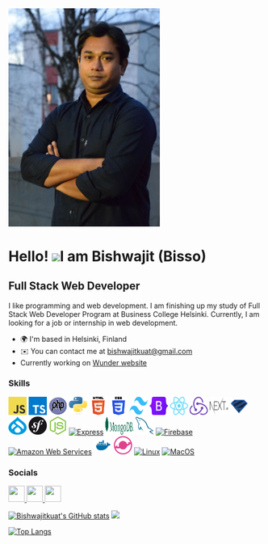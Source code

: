 <img src="resources/profile_picture.JPG" width="300" height="auto">

# Hello! ![](https://user-images.githubusercontent.com/18350557/176309783-0785949b-9127-417c-8b55-ab5a4333674e.gif)I am Bishwajit (Bisso)

## Full Stack Web Developer

I like programming and web development. I am finishing up my study of Full Stack Web Developer Program at Business College Helsinki. Currently, I am looking for a job or internship in web development.

- 🌍 I'm based in Helsinki, Finland
- ✉️ You can contact me at [bishwajitkuat@gmail.com](mailto:bishwajitkuat@gmail.com)
- Currently working on <a href="https://github.com/stacknatic/next-js-drupal" target="_blank">Wunder website</a>

### Skills

<p align="left">
<!-- javascript -->
<a href="https://developer.mozilla.org/en-US/docs/Web/JavaScript" target="_blank" rel="noreferrer"><img src="resources/skills_imgs/javaScript.svg" width="36" height="36" alt="JavaScript" /></a>
<!-- typescript -->
<a href="https://www.typescriptlang.org/" target="_blank" rel="noreferrer"><img src="resources/skills_imgs/typescript.svg" width="36" height="36" alt="TypeScript" /></a>
<!-- PHP -->
<a href="https://www.php.net/" target="_blank" rel="noreferrer"><img src="resources/skills_imgs/php.svg" width="36" height="36" alt="PHP" /></a>
<!-- python -->
<a href="https://www.python.org/" target="_blank" rel="noreferrer"><img src="resources/skills_imgs/python.svg" width="36" height="36" alt="Python" /></a>
<!-- HTML -->
<a href="https://developer.mozilla.org/en-US/docs/Glossary/HTML5" target="_blank" rel="noreferrer"><img src="resources/skills_imgs/html.svg" width="36" height="36" alt="HTML5" /></a>
<!-- CSS -->
<a href="https://www.w3.org/TR/CSS/#css" target="_blank" rel="noreferrer"><img src="resources/skills_imgs/css.svg" width="36" height="36" alt="CSS3" /></a>
<!-- tailwind -->
<a href="https://tailwindcss.com/" target="_blank" rel="noreferrer"><img src="resources/skills_imgs/tailwind.svg" width="36" height="36" alt="TailwindCSS" /></a>
<!-- bootstrap -->
<a href="https://getbootstrap.com/" target="_blank" rel="noreferrer"><img src="resources/skills_imgs/bootstrap.svg" width="36" height="36" alt="Bootstrap" /></a>
<!-- react -->
<a href="https://reactjs.org/" target="_blank" rel="noreferrer"><img src="resources/skills_imgs/react.svg" width="36" height="36" alt="React" /></a>
<!-- redux -->
<a href="https://redux.js.org/" target="_blank" rel="noreferrer"><img src="resources/skills_imgs/redux.svg" width="36" height="36" alt="Redux" /></a>
<!-- nextjs -->
<a href="https://nextjs.org/docs" target="_blank" rel="noreferrer"><img src="resources/skills_imgs/nextjs.svg" width="36" height="36" alt="NextJs" /></a>
<!--zod -->
<a href="https://zod.dev/" target="_blank" rel="noreferrer"><img src="resources/skills_imgs/zod.svg" width="36" height="36" alt="zod" /></a>
<!-- drupal -->
<a href="https://symfony.com/" target="_blank" rel="noreferrer"><img src="resources/skills_imgs/drupal.svg" width="36" height="36" alt="drupal" /></a>
<!-- Symfony -->
<a href="https://www.drupal.org/" target="_blank" rel="noreferrer"><img src="resources/skills_imgs/symfony.svg" width="36" height="36" alt="symfony" /></a>
<!-- nodejs -->
<a href="https://nodejs.org/en/" target="_blank" rel="noreferrer"><img src="resources/skills_imgs/node.svg" width="36" height="36" alt="NodeJS" /></a>
<!-- express -->
<a href="https://expressjs.com/" target="_blank" rel="noreferrer"><img src="https://raw.githubusercontent.com/danielcranney/readme-generator/main/public/icons/skills/express-colored.svg" width="36" height="36" alt="Express" /></a>
<!-- mongodb -->
<a href="https://www.mongodb.com/" target="_blank" rel="noreferrer"><img src="resources/skills_imgs/mongodb.svg" width="56" height="36" alt="MongoDB" /></a>
<!-- mysql -->
<a href="https://www.mysql.com/" target="_blank" rel="noreferrer"><img src="resources/skills_imgs/mysql.svg" width="36" height="36" alt="MySQL" /></a>
<!-- firebase -->
<a href="https://firebase.google.com/" target="_blank" rel="noreferrer"><img src="https://raw.githubusercontent.com/danielcranney/readme-generator/main/public/icons/skills/firebase-colored.svg" width="36" height="36" alt="Firebase" /></a>
<!-- AWS -->
<a href="https://aws.amazon.com" target="_blank" rel="noreferrer"><img src="https://raw.githubusercontent.com/danielcranney/readme-generator/main/public/icons/skills/aws-colored.svg" width="36" height="36" alt="Amazon Web Services" /></a>
<!-- docker -->
<a href="https://www.docker.com/" target="_blank" rel="noreferrer"><img src="resources/skills_imgs/docker.svg" width="36" height="36" alt="Docker" /></a>
<!-- lando -->
<a href="https://lando.dev/" target="_blank" rel="noreferrer"><img src="resources/skills_imgs/lando.svg" width="36" height="36" alt="lando" /></a>
<!-- linux -->
<a href="https://www.linux.org" target="_blank" rel="noreferrer"><img src="https://raw.githubusercontent.com/danielcranney/readme-generator/main/public/icons/skills/linux-colored.svg" width="36" height="36" alt="Linux" /></a>
<!-- mac -->
<a href="https://apple.com" target="_blank" rel="noreferrer"><img src="https://raw.githubusercontent.com/danielcranney/readme-generator/main/public/icons/skills/macos-colored.svg" width="36" height="36" alt="MacOS" /></a>

</p>

### Socials

<p align="left"> <a href="https://www.facebook.com/Bishwajitkuat" target="_blank" rel="noreferrer"> <picture> <source media="(prefers-color-scheme: dark)" srcset="https://raw.githubusercontent.com/danielcranney/readme-generator/main/public/icons/socials/facebook-dark.svg" /> <source media="(prefers-color-scheme: light)" srcset="https://raw.githubusercontent.com/danielcranney/readme-generator/main/public/icons/socials/facebook.svg" /> <img src="https://raw.githubusercontent.com/danielcranney/readme-generator/main/public/icons/socials/facebook.svg" width="32" height="32" /> </picture> </a> <a href="https://www.github.com/Bishwajitkuat/" target="_blank" rel="noreferrer"> <picture> <source media="(prefers-color-scheme: dark)" srcset="https://raw.githubusercontent.com/danielcranney/readme-generator/main/public/icons/socials/github-dark.svg" /> <source media="(prefers-color-scheme: light)" srcset="https://raw.githubusercontent.com/danielcranney/readme-generator/main/public/icons/socials/github.svg" /> <img src="https://raw.githubusercontent.com/danielcranney/readme-generator/main/public/icons/socials/github.svg" width="32" height="32" /> </picture> </a> <a href="https://www.linkedin.com/in/bishwajitkuat/" target="_blank" rel="noreferrer"> <picture> <source media="(prefers-color-scheme: dark)" srcset="https://raw.githubusercontent.com/danielcranney/readme-generator/main/public/icons/socials/linkedin-dark.svg" /> <source media="(prefers-color-scheme: light)" srcset="https://raw.githubusercontent.com/danielcranney/readme-generator/main/public/icons/socials/linkedin.svg" /> <img src="https://raw.githubusercontent.com/danielcranney/readme-generator/main/public/icons/socials/linkedin.svg" width="32" height="32" /> </picture> </a></p>

<!-- [![Bishwajit's GitHub stats](https://github-readme-stats.vercel.app/api?username=Bishwajitkuat)](https://github.com/Bishwajitkuat) -->
<a href="http://www.github.com/Bishwajitkuat"><img src="https://github-readme-stats.vercel.app/api?username=Bishwajitkuat&show_icons=true&hide=&count_private=true&title_color=84cc16&text_color=ffffff&icon_color=0891b2&bg_color=000000&hide_border=true&show_icons=true" alt="Bishwajitkuat's GitHub stats" /></a>
<a href="http://www.github.com/Bishwajitkuat"><img src="https://github-readme-streak-stats.herokuapp.com/?user=Bishwajitkuat&stroke=ffffff&background=000000&ring=84cc16&fire=84cc16&currStreakNum=ffffff&currStreakLabel=84cc16&sideNums=ffffff&sideLabels=ffffff&dates=ffffff&hide_border=true" /></a>

[![Top Langs](https://github-readme-stats.vercel.app/api/top-langs/?username=Bishwajitkuat&layout=donut)](https://github.com/Bishwajitkuat)
